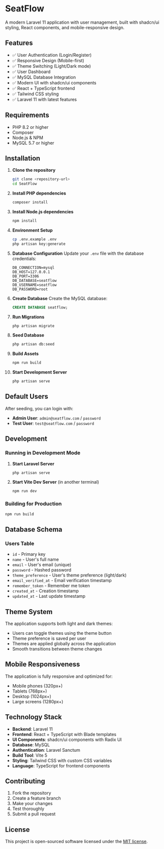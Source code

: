 # SeatFlow

A modern Laravel 11 application with user management, built with shadcn/ui styling, React components, and mobile-responsive design.

## Features

- ✅ User Authentication (Login/Register)
- ✅ Responsive Design (Mobile-first)
- ✅ Theme Switching (Light/Dark mode)
- ✅ User Dashboard
- ✅ MySQL Database Integration
- ✅ Modern UI with shadcn/ui components
- ✅ React + TypeScript frontend
- ✅ Tailwind CSS styling
- ✅ Laravel 11 with latest features

## Requirements

- PHP 8.2 or higher
- Composer
- Node.js & NPM
- MySQL 5.7 or higher

## Installation

1. **Clone the repository**
   ```bash
   git clone <repository-url>
   cd SeatFlow
   ```

2. **Install PHP dependencies**
   ```bash
   composer install
   ```

3. **Install Node.js dependencies**
   ```bash
   npm install
   ```

4. **Environment Setup**
   ```bash
   cp .env.example .env
   php artisan key:generate
   ```

5. **Database Configuration**
   Update your `.env` file with the database credentials:
   ```
   DB_CONNECTION=mysql
   DB_HOST=127.0.0.1
   DB_PORT=3306
   DB_DATABASE=seatflow
   DB_USERNAME=seatflow
   DB_PASSWORD=root
   ```

6. **Create Database**
   Create the MySQL database:
   ```sql
   CREATE DATABASE seatflow;
   ```

7. **Run Migrations**
   ```bash
   php artisan migrate
   ```

8. **Seed Database**
   ```bash
   php artisan db:seed
   ```

9. **Build Assets**
   ```bash
   npm run build
   ```

10. **Start Development Server**
    ```bash
    php artisan serve
    ```

## Default Users

After seeding, you can login with:

- **Admin User**: `admin@seatflow.com` / `password`
- **Test User**: `test@seatflow.com` / `password`

## Development

### Running in Development Mode

1. **Start Laravel Server**
   ```bash
   php artisan serve
   ```

2. **Start Vite Dev Server** (in another terminal)
   ```bash
   npm run dev
   ```

### Building for Production

```bash
npm run build
```

## Database Schema

### Users Table
- `id` - Primary key
- `name` - User's full name
- `email` - User's email (unique)
- `password` - Hashed password
- `theme_preference` - User's theme preference (light/dark)
- `email_verified_at` - Email verification timestamp
- `remember_token` - Remember me token
- `created_at` - Creation timestamp
- `updated_at` - Last update timestamp

## Theme System

The application supports both light and dark themes:
- Users can toggle themes using the theme button
- Theme preference is saved per user
- Themes are applied globally across the application
- Smooth transitions between theme changes

## Mobile Responsiveness

The application is fully responsive and optimized for:
- Mobile phones (320px+)
- Tablets (768px+)
- Desktop (1024px+)
- Large screens (1280px+)

## Technology Stack

- **Backend**: Laravel 11
- **Frontend**: React + TypeScript with Blade templates
- **UI Components**: shadcn/ui components with Radix UI
- **Database**: MySQL
- **Authentication**: Laravel Sanctum
- **Build Tool**: Vite 5
- **Styling**: Tailwind CSS with custom CSS variables
- **Language**: TypeScript for frontend components

## Contributing

1. Fork the repository
2. Create a feature branch
3. Make your changes
4. Test thoroughly
5. Submit a pull request

## License

This project is open-sourced software licensed under the [MIT license](https://opensource.org/licenses/MIT).
